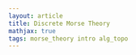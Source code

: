 ```yaml
---
layout: article
title: Discrete Morse Theory
mathjax: true
tags: morse_theory intro alg_topo
---
```

